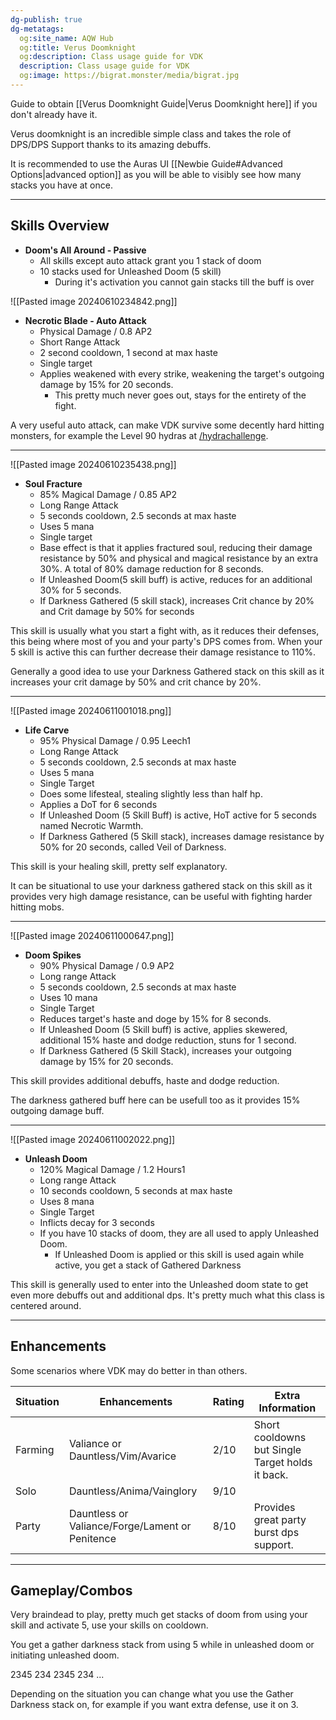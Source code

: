 ```yaml
---
dg-publish: true
dg-metatags:
  og:site_name: AQW Hub
  og:title: Verus Doomknight
  og:description: Class usage guide for VDK
  description: Class usage guide for VDK
  og:image: https://bigrat.monster/media/bigrat.jpg
---
```

Guide to obtain [[Verus Doomknight Guide|Verus Doomknight here]] if you don't already have it.

Verus doomknight is an incredible simple class and takes the role of DPS/DPS Support thanks to its amazing debuffs.

It is recommended to use the Auras UI [[Newbie Guide#Advanced Options|advanced option]] as you will be able to visibly see how many stacks you have at once.

---
## Skills Overview

- **Doom's All Around - Passive**
	- All skills except auto attack grant you 1 stack of doom
	- 10 stacks used for Unleashed Doom (5 skill)
		- During it's activation you cannot gain stacks till the buff is over

![[Pasted image 20240610234842.png]]

- **Necrotic Blade - Auto Attack**
	- Physical Damage / 0.8 AP2
	- Short Range Attack
	- 2 second cooldown, 1 second at max haste
	- Single target
	- Applies weakened with every strike, weakening the target's outgoing damage by 15% for 20 seconds.
		- This pretty much never goes out, stays for the entirety of the fight.

A very useful auto attack, can make VDK survive some decently hard hitting monsters, for example the Level 90 hydras at [/hydrachallenge](http://aqwwiki.wikidot.com/hydra-challenge).

---

![[Pasted image 20240610235438.png]]

- **Soul Fracture**
	- 85% Magical Damage / 0.85 AP2
	- Long Range Attack
	- 5 seconds cooldown, 2.5 seconds at max haste
	- Uses 5 mana
	- Single target
	- Base effect is that it applies fractured soul, reducing their damage resistance by 50% and physical and magical resistance by an extra 30%. A total of 80% damage reduction for 8 seconds.
	- If Unleashed Doom(5 skill buff) is active, reduces for an additional 30% for 5 seconds.
	- If Darkness Gathered (5 skill stack), increases Crit chance by 20% and Crit damage by 50% for seconds

This skill is usually what you start a fight with, as it reduces their defenses, this being where most of you and your party's DPS comes from. When your 5 skill is active this can further decrease their damage resistance to 110%.

Generally a good idea to use your Darkness Gathered stack on this skill as it increases your crit damage by 50% and crit chance by 20%.

---

![[Pasted image 20240611001018.png]]

- **Life Carve**
	- 95% Physical Damage / 0.95 Leech1
	- Long Range Attack
	- 5 seconds cooldown, 2.5 seconds at max haste
	- Uses 5 mana
	- Single Target
	- Does some lifesteal, stealing slightly less than half hp.
	- Applies a DoT for 6 seconds
	- If Unleashed Doom (5 Skill Buff) is active, HoT active for 5 seconds named Necrotic Warmth.
	- If Darkness Gathered (5 Skill stack), increases damage resistance by 50% for 20 seconds, called Veil of Darkness.

This skill is your healing skill, pretty self explanatory.

It can be situational to use your darkness gathered stack on this skill as it provides very high damage resistance, can be useful with fighting harder hitting mobs.

---

![[Pasted image 20240611000647.png]]

- **Doom Spikes**
	- 90% Physical Damage / 0.9 AP2
	- Long range Attack
	- 5 seconds cooldown, 2.5 seconds at max haste
	- Uses 10 mana
	- Single Target
	- Reduces target's haste and doge by 15% for 8 seconds.
	- If Unleashed Doom (5 Skill buff) is active, applies skewered, additional 15% haste and dodge reduction, stuns for 1 second.
	- If Darkness Gathered (5 Skill Stack), increases your outgoing damage by 15% for 20 seconds.

This skill provides additional debuffs, haste and dodge reduction. 

The darkness gathered buff here can be usefull too as it provides 15% outgoing damage buff.

---

![[Pasted image 20240611002022.png]]

- **Unleash Doom**
	- 120% Magical Damage / 1.2 Hours1
	- Long range Attack
	- 10 seconds cooldown, 5 seconds at max haste
	- Uses 8 mana
	- Single Target
	- Inflicts decay for 3 seconds
	- If you have 10 stacks of doom, they are all used to apply Unleashed Doom.
		- If Unleashed Doom is applied or this skill is used again while active, you get a stack of Gathered Darkness

This skill is generally used to enter into the Unleashed doom state to get even more debuffs out and additional dps. It's pretty much what this class is centered around.

---

## Enhancements

Some scenarios where VDK may do better in than others.

| Situation | Enhancements                                    | Rating | Extra Information                                |
| --------- | ----------------------------------------------- | ------ | ------------------------------------------------ |
| Farming   | Valiance or Dauntless/Vim/Avarice               | 2/10   | Short cooldowns but Single Target holds it back. |
| Solo      | Dauntless/Anima/Vainglory                       | 9/10   |                                                  |
| Party     | Dauntless or Valiance/Forge/Lament or Penitence | 8/10   | Provides great party burst dps support.          |

---

## Gameplay/Combos

Very braindead to play, pretty much get stacks of doom from using your skill and activate 5, use your skills on cooldown.

You get a gather darkness stack from using 5 while in unleashed doom or initiating unleashed doom.


2345 234 2345 234 ...

Depending on the situation you can change what you use the Gather Darkness stack on, for example if you want extra defense, use it on 3.
